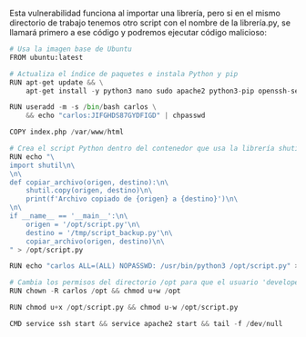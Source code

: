 Esta vulnerabilidad funciona al importar una librería, pero si en el mismo directorio de trabajo tenemos otro script con el nombre de la librería.py, se llamará primero a ese código y podremos ejecutar código malicioso:
```python
# Usa la imagen base de Ubuntu
FROM ubuntu:latest

# Actualiza el índice de paquetes e instala Python y pip
RUN apt-get update && \
    apt-get install -y python3 nano sudo apache2 python3-pip openssh-server

RUN useradd -m -s /bin/bash carlos \
    && echo "carlos:JIFGHDS87GYDFIGD" | chpasswd

COPY index.php /var/www/html

# Crea el script Python dentro del contenedor que usa la librería shutil
RUN echo "\
import shutil\n\
\n\
def copiar_archivo(origen, destino):\n\
    shutil.copy(origen, destino)\n\
    print(f'Archivo copiado de {origen} a {destino}')\n\
\n\
if __name__ == '__main__':\n\
    origen = '/opt/script.py'\n\
    destino = '/tmp/script_backup.py'\n\
    copiar_archivo(origen, destino)\n\
" > /opt/script.py

RUN echo "carlos ALL=(ALL) NOPASSWD: /usr/bin/python3 /opt/script.py" >> /etc/sudoers

# Cambia los permisos del directorio /opt para que el usuario 'developer' tenga permisos de escritura
RUN chown -R carlos /opt && chmod u+w /opt

RUN chmod u+x /opt/script.py && chmod u-w /opt/script.py

CMD service ssh start && service apache2 start && tail -f /dev/null
```